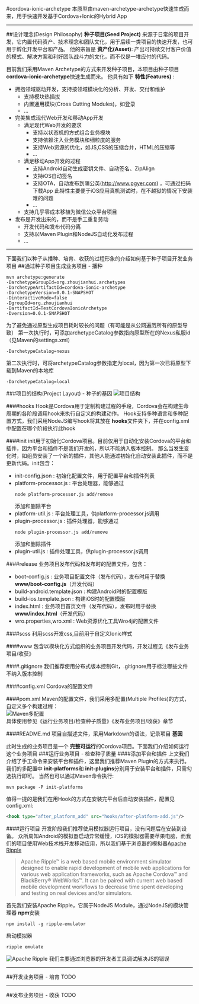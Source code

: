 #cordova-ionic-archetype
本原型由maven-archetype-archetype快速生成而来，用于快速开发基于Cordova+Ionic的Hybrid App

---

##设计理念(Design Philosophy)
**种子项目(Seed Project)** 来源于日常的项目开发，它内置代码资产、技术理念和团队文化，用于后续一类项目的快速开发，也可用于孵化开发平台和产品。
他的宗旨是 **资产化(Asset)**: 产出可持续交付客户价值的模式、解决方案和利好团队战斗力的文化，而不仅是一堆应付的代码。

目前我们采用Maven Archetype的方式来开发种子项目，本项目由种子项目 **cordova-ionic-archetype**快速生成而来。
他具有如下 **特性(Features)** : 

- 拥抱领域驱动开发，支持按领域模块化的分析、开发、交付和维护
    - 支持模块热插拔
    - 内置通用模块(Cross Cutting Modules)，如登录
    - ...
- 完美集成现代Web开发和移动App开发    
    - 满足现代Web开发的要求
        - 支持以状态机的方式组合业务模块
        - 支持依赖注入业务模块和细粒度的服务
        - 支持Web资源的优化，如JS,CSS的压缩合并，HTML的压缩等
        - ...
    - 满足移动App开发的过程
        - 支持Android自动生成密钥文件、自动签名、ZipAlign
        - 支持iOS自动签名
        - 支持OTA，自动发布到蒲公英(http://www.pgyer.com) ，可通过扫码下载App
          此特性主要便于iOS应用真机测试时，在不越狱的情况下安装难的问题
        - ...  
    - 支持几乎零成本移植为微信公众平台项目 
- 发布是开发出来的，而不是手工重复劳动
    - 开发代码和发布代码分离
    - 支持以Maven Plugin和NodeJS自动化发布过程
    - ...

---

下面我们以种子从播种、培育、收获的过程形象的介绍如何基于种子项目开发业务项目
##通过种子项目生成业务项目 - 播种
```
mvn archetype:generate 
-DarchetypeGroupId=org.zhoujianhui.archetypes
-DarchetypeArtifactId=cordova-ionic-archetype
-DarchetypeVersion=0.0.1-SNAPSHOT
-DinteractiveMode=false 
-DgroupId=org.zhoujianhui
-DartifactId=TestCordovaIonicArchetype
-Dversion=0.0.1-SNAPSHOT 
```

为了避免通过原型生成项目耗时较长的问题（有可能是从公网遍历所有的原型导致）
第一次执行时，可添加archetypeCatalog参数指向原型所在的Nexus私服id（见Maven的settings.xml）
```
-DarchetypeCatalog=nexus
```

第二次执行时，可将archetypeCatalog参数指定为local，因为第一次已将原型下载到Maven的本地库
```
-DarchetypeCatalog=local
```

###项目的结构(Project Layout) - 种子的基因
![项目结构](http://zhoujianhui.bitbucket.org/maven-archetype/cordova-ionic-archetype-layout.png)

####hooks
Hook是Cordova用于定制构建过程的手段，Cordova会在构建生命周期的各阶段调用hook来执行自定义的构建动作。
Hook支持多种语言和多种配置方式，我们采用NodeJS编写hook将其放在 **hooks**文件夹下，并在config.xml中配置在哪个阶段执行此hook

####init
init用于初始化Cordova项目。目前仅用于自动化安装Cordova的平台和插件，因为平台和插件不是我们开发的，所以不能纳入版本控制。
那么当发生变化时，如组员安装了一个新的插件，其他人能通过初始化自动安装此插件，而不是更新代码。init包含：

- init-config.json : 初始化配置文件，用于配置平台和插件列表
- platform-processor.js : 平台处理器，能够通过
  ```
  node platform-processor.js add/remove
  ```
  添加和删除平台
- platform-util.js : 平台处理工具，供platform-processor.js调用
- plugin-processor.js : 插件处理器，能够通过
  ```
  node plugin-processor.js add/remove
  ```
  添加和删除插件
- plugin-util.js : 插件处理工具，供plugin-processor.js调用  

####release
业务项目发布代码和发布时的配置文件，包含：

- boot-config.js : 业务项目配置文件（发布代码），发布时用于替换 **www/boot-config.js**（开发代码）
- build-android.template.json : 构建Android时的配置模版
- build-ios.template.json : 构建iOS时的配置模版
- index.html : 业务项目首页文件（发布代码），发布时用于替换 **www/index.html**（开发代码）
- wro.properties,wro.xml : Web资源优化工具Wro4j的配置文件

####scss
利用scss开发css,目前用于自定义Ionic样式

####www
包含以模块化方式组织的业务项目开发代码，开发过程见《发布业务项目/收获》

####.gitignore
我们推荐使用分布式版本控制Git，.gitignore用于标注哪些文件不纳入版本控制

####config.xml
Cordova的配置文件

####pom.xml
Maven的配置文件，我们采用多配置(Multiple Profiles)的方式，自定义多个构建过程：  
![Maven多配置](http://zhoujianhui.bitbucket.org/maven-archetype/cordova-ionic-archetype-multiple-profiles.png)    
具体使用参见《运行业务项目/检查种子质量》《发布业务项目/收获》章节

####README.md
项目自描述文件，采用Markdown的语法，记录项目 **基因**

此时生成的业务项目是一个 **完整可运行**的Cordova项目。下面我们介绍如何运行这个业务项目
###运行业务项目 - 检查种子质量
####添加平台和插件
上文我们介绍了手工命令来安装平台和插件，这里我们推荐Maven Plugin的方式来执行。
我们的多配置中 **init-platforms**和 **init-plugins**分别用于安装平台和插件，只需勾选执行即可。
当然也可以通过Maven命令执行:
```
mvn package -P init-platforms
```
值得一提的是我们在用Hook的方式在安装完平台后自动安装插件，配置见config.xml:
```xml
<hook type="after_platform_add" src="hooks/after-platform-add.js"/>
```

####运行项目
开发阶段我们推荐使用模拟器运行项目，没有问题后在安装到设备。
众所周知Android的模拟器启动异常缓慢，iOS的模拟器需要苹果电脑，而我们的项目使用Web技术栈开发移动应用，所以我们基于浏览器的模拟器[Apache Ripple](http://ripple.incubator.apache.org)
>Apache Ripple™ is a web based mobile environment simulator designed to enable rapid development of mobile web applications for various web application frameworks, such as Apache Cordova™ and BlackBerry® WebWorks™. 
>It can be paired with current web based mobile development workflows to decrease time spent developing and testing on real devices and/or simulators.

首先我们安装Apache Ripple，它属于NodeJS Module，通过NodeJS的模块管理器 **npm**安装
```
npm install -g ripple-emulator
```

启动模拟器
```
ripple emulate
``` 
![Apache Ripple](http://zhoujianhui.bitbucket.org/maven-archetype/cordova-ionic-archetype-ripple.png) 
我们主要通过浏览器的开发者工具调试解决JS的错误

---

##开发业务项目 - 培育
TODO

---

##发布业务项目 - 收获
TODO
